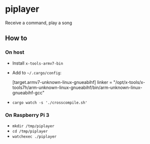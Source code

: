 # piplayer
Receive a command, play a song

## How to

### On host

- Install `x-tools-armv7-bin`
- Add to `~/.cargo/config`:

    [target.armv7-unknown-linux-gnueabihf]
    linker = "/opt/x-tools/x-tools7h/arm-unknown-linux-gnueabihf/bin/arm-unknown-linux-gnueabihf-gcc"

- `cargo watch -s './crosscompile.sh'`

### On Raspberry Pi 3

- `mkdir /tmp/piplayer`
- `cd /tmp/piplayer`
- `watchexec ./piplayer`

